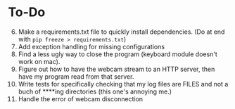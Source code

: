To-Do
=============

6) Make a requirements.txt file to quickly install dependencies. (Do at end with `pip freeze > requirements.txt`)
7) Add exception handling for missing configurations
8) Find a less ugly way to close the program (keyboard module doesn't work on mac).
9) Figure out how to have the webcam stream to an HTTP server, then have my program read from that server.
10) Write tests for specifically checking that my log files are FILES and not a buch of ****ing directories (this one's annoying me.)
11) Handle the error of webcam disconnection
